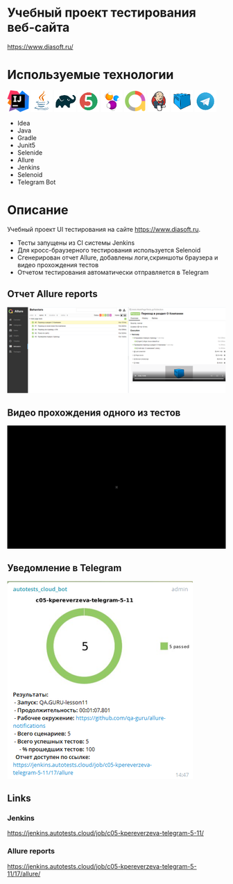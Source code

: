# Учебный проект тестирования веб-сайта
https://www.diasoft.ru/

# Используемые технологии
![Idea](readme_files/Icons/Idea.png)
![Java](readme_files/Icons/Java.png)
![Gradle](readme_files/Icons/Gradle.png)
![JUnit5](readme_files/Icons/JUnit5.png)
![Selenide](readme_files/Icons/Selenide.png)
![Allure_Report](readme_files/Icons/Allure.png)
![Jenkins](readme_files/Icons/Jenkins.png)
![Selenoid](readme_files/Icons/Selenoid.png)
![Telegram](readme_files/Icons/Telegram.png)
- Idea
- Java
- Gradle
- Junit5
- Selenide
- Allure
- Jenkins
- Selenoid
- Telegram Bot

# Описание
Учебный проект UI тестирования на сайте https://www.diasoft.ru.

- Тесты запущены из CI системы Jenkins
- Для кросс-браузерного тестирования используется Selenoid
- Сгенерирован отчет Allure, добавлены логи,скриншоты браузера и видео прохождения тестов
- Отчетом тестирования автоматически отправляется в Telegram

## Отчет Allure reports
![Allure](readme_files/AllureReport.png)
## Видео прохождения одного из тестов
![Video](readme_files/VideoReport.gif)
## Уведомление в Telegram
![Telegram](readme_files/TelegramReport.png)

## Links
### Jenkins
https://jenkins.autotests.cloud/job/c05-kpereverzeva-telegram-5-11/
### Allure reports
https://jenkins.autotests.cloud/job/c05-kpereverzeva-telegram-5-11/17/allure/